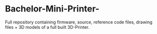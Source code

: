 # Bachelor-Mini-Printer-
Full repository containing firmware, source, reference code files, drawing files + 3D models of a full built 3D-Printer.
